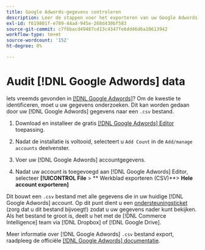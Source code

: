 ```yaml
---
title: Google Adwords-gegevens controleren
description: Leer de stappen voor het exporteren van uw Google Adwords-gegevens.
exl-id: f619801f-e789-44ad-945e-268d430bf583
source-git-commit: c7f6bacd49487cd13c4347fe6dd46d6a10613942
workflow-type: tm+mt
source-wordcount: '152'
ht-degree: 0%

---
```


# Audit [!DNL Google Adwords] data

Iets vreemds gevonden in [[!DNL Google Adwords]](../integrations/google-adwords.md)? Om de kwestie te identificeren, moet u uw gegevens onderzoeken. Dit kan worden gedaan door uw [!DNL Google Adwords] gegevens naar een `.csv` bestand.

1. Download en installeer de gratis [[!DNL Google Adwords] Editor](https://ads.google.com/home/tools/ads-editor/) toepassing.

1. Nadat de installatie is voltooid, selecteert u `Add Count` in de `Add/manage accounts` deelvenster.

1. Voer uw [!DNL Google Adwords] accountgegevens.

1. Nadat uw account is toegevoegd aan [!DNL Google Adwords] Editor, selecteer **[!UICONTROL File** > ** Werkblad exporteren (CSV)**> **Hele account exporteren]**

Dit bouwt een `.csv` bestand met alle gegevens die in uw huidige [!DNL Google Adwords] account. Op dit punt dient u een [ondersteuningsticket](https://experienceleague.adobe.com/docs/commerce-knowledge-base/kb/troubleshooting/miscellaneous/mbi-service-policies.html) (zorg dat u dit bestand bijvoegt!) zodat u uw gegevens nader kunt bekijken. Als het bestand te groot is, deelt u het met de [!DNL Commerce Intelligence] team via [!DNL Dropbox] of [!DNL Google Drive].

Meer informatie over [!DNL Google Adwords] `.csv` bestand export, raadpleeg de officiële [[!DNL Google Adwords] documentatie](https://support.google.com/google-ads/editor/answer/38657?hl=en).
